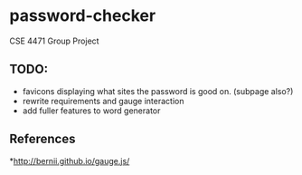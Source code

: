 # password-checker
CSE 4471 Group Project

## TODO:
* favicons displaying what sites the password is good on. (subpage also?)
* rewrite requirements and gauge interaction
* add fuller features to word generator

## References
*http://bernii.github.io/gauge.js/
